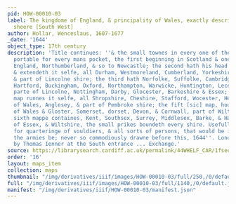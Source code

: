 ```yaml
---
pid: HOW-00010-03
label: The kingdome of England, & principality of Wales, exactly described whith every
  sheere [South West]
author: Hollar, Wenceslaus, 1607-1677
_date: '1644'
object_type: 17th century
description: 'Title continues: ''& the small townes in every one of them in six mappes,
  portable for every mans pocket, the first beginning in Scotland & one sheere in
  England, Northumberland, & so to Newcastle; the second hath his head at Newcastle
  & extendeth it selfe, all Durham, Westmoreland, Cumberland, Yorkeshire, Lancastshire
  & part of Lincolne shire; the third hath Norfolke, Suffolke, Cambridge, Bedford,
  Hartford, Buckingham, Oxford, Northampton, Warwicke, Huntington, Lecester & Rutland,
  parte of Lincolne, Nottingham, Darby, Glocester, Barkeshire & Essex; the fourth
  map runnes it selfe, all Shropshire, Cheshire, Stafford, Wocester, Heriford most
  of Wales, Anglesey, & part of Pembroke shire; the fift [sic] map, houldeth the south
  of Wales & Gloster, Somerset, dorset, Devon, & Cornwall, part of Wiltshire; the
  sixth mappe containes, Kent, Southsex, Surrey, Middlesex, Barke, & Hampshire, part
  of Essex, & Wiltshire, the small prikes boundeth every shire. Usefull for all com[m]anders
  for quarteringe of souldiers, & all sorts of persons, that would be informed, where
  the armies be; never so commodiously drawne before this, 1644''. London? : Sold
  by Thomas Ienner at the South entrance ... Exchange.'
source: https://librarysearch.cardiff.ac.uk/permalink/44WHELF_CAR/1fseqj3/alma9911990016502420
order: '16'
layout: maps_item
collection: maps
thumbnail: "/img/derivatives/iiif/images/HOW-00010-03/full/250,/0/default.jpg"
full: "/img/derivatives/iiif/images/HOW-00010-03/full/1140,/0/default.jpg"
manifest: "/img/derivatives/iiif/HOW-00010-03/manifest.json"
---
```

